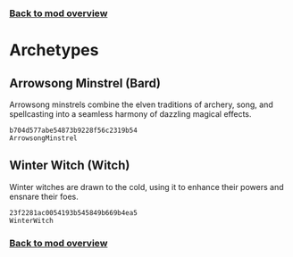### [Back to mod overview](./README.md)

# Archetypes

## Arrowsong Minstrel (Bard)

Arrowsong minstrels combine the elven traditions of archery, song, and spellcasting into a seamless harmony of dazzling magical effects.

`b704d577abe54873b9228f56c2319b54`  
`ArrowsongMinstrel`  

## Winter Witch (Witch)

Winter witches are drawn to the cold, using it to enhance their powers and ensnare their foes.

`23f2281ac0054193b545849b669b4ea5`  
`WinterWitch`  


### [Back to mod overview](./README.md)
